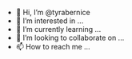 - 👋 Hi, I’m @tyrabernice
- 👀 I’m interested in ...
- 🌱 I’m currently learning ...
- 💞️ I’m looking to collaborate on ...
- 📫 How to reach me ...

<!---
tyrabernice/tyrabernice is a ✨ special ✨ repository because its `README.md` (this file) appears on your GitHub profile.
You can click the Preview link to take a look at your changes.
--->
